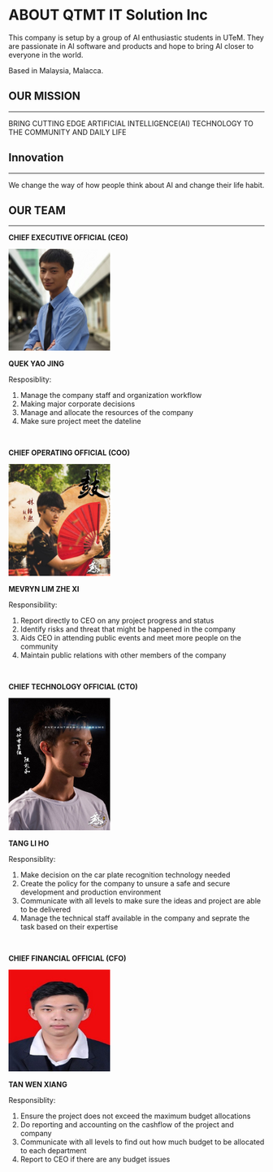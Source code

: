 # ABOUT QTMT IT Solution Inc 
This company is setup by a group of AI enthusiastic students in UTeM. They are passionate in AI software and products and hope to bring AI closer to everyone in the world.

Based in Malaysia, Malacca. 

## OUR MISSION
---
BRING CUTTING EDGE ARTIFICIAL INTELLIGENCE(AI) TECHNOLOGY TO THE COMMUNITY AND DAILY LIFE

## Innovation
---
We change the way of how people think about AI and change their life habit. 

## OUR TEAM
---
**CHIEF EXECUTIVE OFFICIAL (CEO)**

<img src="src/quek.jpg" width="200" height="200" />

**QUEK YAO JING**

Resposiblity:
1. Manage the company staff and organization workflow
2. Making major corporate decisions 
3. Manage and allocate the resources of the company
4. Make sure project meet the dateline

<br>

**CHIEF OPERATING OFFICIAL (COO)**

<img src="src/mervyn.jpeg" width="200" height="220" />

**MEVRYN LIM ZHE XI**

Responsibility:
1. Report directly to CEO on any project progress and status
2. Identify risks and threat that might be happened in the company
3. Aids CEO in attending public events and meet more people on the community
4. Maintain public relations with other members of the company

<br>

**CHIEF TECHNOLOGY OFFICIAL (CTO)**

<img src="src/tlh.jpeg" width="200" height="260" />

**TANG LI HO**

Responsiblity:
1. Make decision on the car plate recognition technology needed
2. Create the policy for the company to unsure a safe and secure development and production environment
3. Communicate with all levels to make sure the ideas and project are able to be delivered
4. Manage the technical staff available in the company and seprate the task based on their expertise


<br>

**CHIEF FINANCIAL OFFICIAL (CFO)**

<img src="src/wenxiang1.jpeg" width="200" height="200" />

**TAN WEN XIANG**

Responsiblity:
1. Ensure the project does not exceed the maximum budget allocations
2. Do reporting and accounting on the cashflow of the project and company
3. Communicate with all levels to find out how much budget to be allocated to each department
4. Report to CEO if there are any budget issues